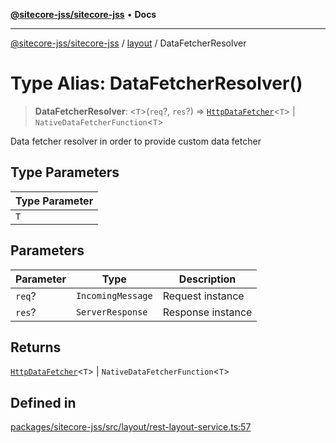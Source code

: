 [**@sitecore-jss/sitecore-jss**](../../README.md) • **Docs**

***

[@sitecore-jss/sitecore-jss](../../README.md) / [layout](../README.md) / DataFetcherResolver

# Type Alias: DataFetcherResolver()

> **DataFetcherResolver**: \<`T`\>(`req`?, `res`?) => [`HttpDataFetcher`](../../index/type-aliases/HttpDataFetcher.md)\<`T`\> \| `NativeDataFetcherFunction`\<`T`\>

Data fetcher resolver in order to provide custom data fetcher

## Type Parameters

| Type Parameter |
| ------ |
| `T` |

## Parameters

| Parameter | Type | Description |
| ------ | ------ | ------ |
| `req`? | `IncomingMessage` | Request instance |
| `res`? | `ServerResponse` | Response instance |

## Returns

[`HttpDataFetcher`](../../index/type-aliases/HttpDataFetcher.md)\<`T`\> \| `NativeDataFetcherFunction`\<`T`\>

## Defined in

[packages/sitecore-jss/src/layout/rest-layout-service.ts:57](https://github.com/Sitecore/jss/blob/dee092415f12bcdad68eb71976eb7c8871273c91/packages/sitecore-jss/src/layout/rest-layout-service.ts#L57)
